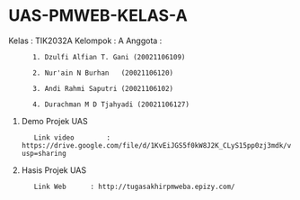 # UAS-PMWEB-KELAS-A

Kelas			: TIK2032A
Kelompok		: A
Anggota		  : 

          1. Dzulfi Alfian T. Gani (20021106109)
          
          2. Nur'ain N Burhan	(20021106120)
          
          3. Andi Rahmi Saputri (20021106102)
          
          4. Durachman M D Tjahyadi (20021106127)

1. Demo Projek UAS

          Link video		: https://drive.google.com/file/d/1KvEiJGS5f0kW8J2K_CLyS15pp0zj3mdk/view?usp=sharing

2. Hasis Projek UAS

          Link Web		: http://tugasakhirpmweba.epizy.com/
